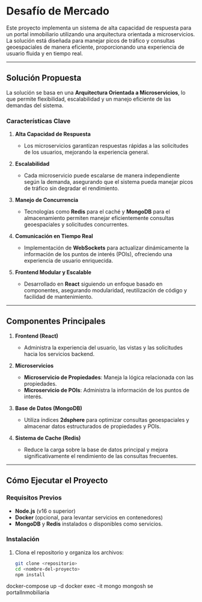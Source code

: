 # Desafío de Mercado

Este proyecto implementa un sistema de alta capacidad de respuesta para un portal inmobiliario utilizando una arquitectura orientada a microservicios. La solución está diseñada para manejar picos de tráfico y consultas geoespaciales de manera eficiente, proporcionando una experiencia de usuario fluida y en tiempo real.

---

## Solución Propuesta

La solución se basa en una **Arquitectura Orientada a Microservicios**, lo que permite flexibilidad, escalabilidad y un manejo eficiente de las demandas del sistema.

### Características Clave

1. **Alta Capacidad de Respuesta**  
   - Los microservicios garantizan respuestas rápidas a las solicitudes de los usuarios, mejorando la experiencia general.

2. **Escalabilidad**  
   - Cada microservicio puede escalarse de manera independiente según la demanda, asegurando que el sistema pueda manejar picos de tráfico sin degradar el rendimiento.

3. **Manejo de Concurrencia**  
   - Tecnologías como **Redis** para el caché y **MongoDB** para el almacenamiento permiten manejar eficientemente consultas geoespaciales y solicitudes concurrentes.

4. **Comunicación en Tiempo Real**  
   - Implementación de **WebSockets** para actualizar dinámicamente la información de los puntos de interés (POIs), ofreciendo una experiencia de usuario enriquecida.

5. **Frontend Modular y Escalable**  
   - Desarrollado en **React** siguiendo un enfoque basado en componentes, asegurando modularidad, reutilización de código y facilidad de mantenimiento.

---

## Componentes Principales

1. **Frontend (React)**  
   - Administra la experiencia del usuario, las vistas y las solicitudes hacia los servicios backend.

2. **Microservicios**  
   - **Microservicio de Propiedades**: Maneja la lógica relacionada con las propiedades.  
   - **Microservicio de POIs**: Administra la información de los puntos de interés.

3. **Base de Datos (MongoDB)**  
   - Utiliza índices **2dsphere** para optimizar consultas geoespaciales y almacenar datos estructurados de propiedades y POIs.

4. **Sistema de Cache (Redis)**  
   - Reduce la carga sobre la base de datos principal y mejora significativamente el rendimiento de las consultas frecuentes.

---

## Cómo Ejecutar el Proyecto

### Requisitos Previos

- **Node.js** (v16 o superior)
- **Docker** (opcional, para levantar servicios en contenedores)
- **MongoDB** y **Redis** instalados o disponibles como servicios.

### Instalación

1. Clona el repositorio y organiza los archivos:  
   ```bash
   git clone <repositorio>
   cd <nombre-del-proyecto>
   npm install
docker-compose up -d
docker exec -it mongo mongosh
se portalInmobiliaria
